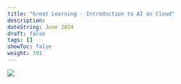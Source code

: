 ```yaml
---
title: "Great Learning - Introduction to AI on Cloud"
description:
dateString: June 2024
draft: false
tags: []
showToc: false
weight: 301
---
```


<!-- ### Description -->

![](/certifications/great_learning/aicloud.png)
